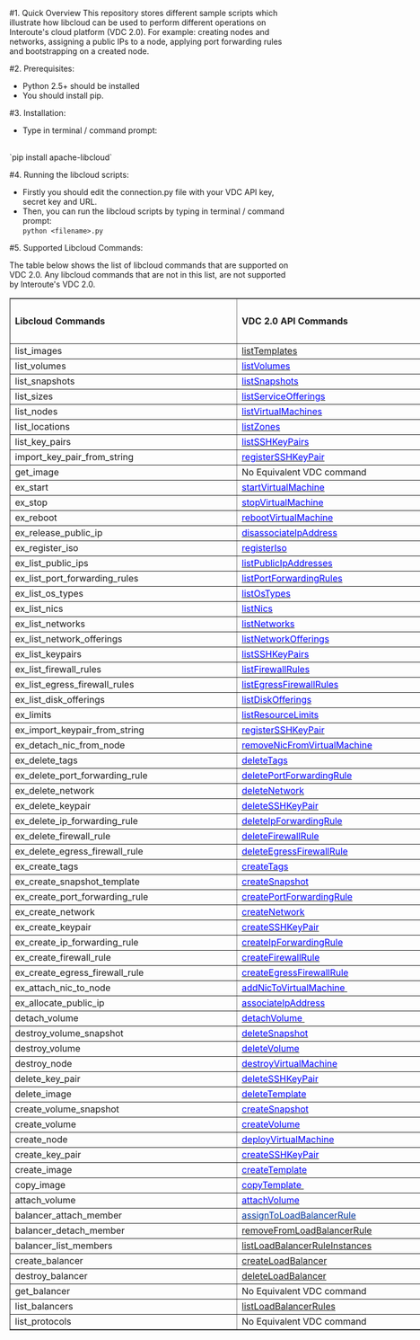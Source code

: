 
#1. Quick Overview
This repository stores different sample scripts which illustrate how libcloud can be used to perform different operations on Interoute's cloud platform (VDC 2.0). For example: creating nodes and networks, assigning a public IPs to a node, applying port forwarding rules and bootstrapping on a created node.

#2. Prerequisites:
* Python 2.5+ should be installed
* You should install pip.

#3. Installation:
* Type in terminal / command prompt:
<br/>
`pip install apache-libcloud` 

#4. Running the libcloud scripts:
* Firstly you should edit the connection.py file with your VDC API key, secret key and URL.<br/>
* Then, you can run the libcloud scripts by typing in terminal / command prompt: <br/>
`python <filename>.py` 

#5. Supported Libcloud Commands:

<p>The table below shows the list of libcloud commands that are supported on VDC 2.0. Any libcloud commands that are not in this list, are not supported by Interoute's VDC 2.0.</p>


<div id="Libcloud Commands_2055" align=center x:publishsource="Excel">

<table border=1 cellpadding=0 cellspacing=0 width=794 style='border-collapse:
 collapse;table-layout:fixed;width:595pt'>
 <col width=407 style='mso-width-source:userset;mso-width-alt:14884;width:305pt'>
 <col width=387 style='mso-width-source:userset;mso-width-alt:14153;width:290pt'>
 <tr height=20 style='mso-height-source:userset;height:15.0pt'>
  <td rowspan=4 height=80 class=xl682055 width=407 style='height:60.0pt;
  width:305pt'><b>Libcloud Commands</b></td>
  <td rowspan=4 class=xl682055 width=387 style='width:290pt'><b>VDC 2.0 API
  Commands</b></td>
 </tr>
 <tr height=20 style='mso-height-source:userset;height:15.0pt'>
 </tr>
 <tr height=20 style='mso-height-source:userset;height:15.0pt'>
 </tr>
 <tr height=20 style='mso-height-source:userset;height:15.0pt'>
 </tr>
  </tr>
 <tr height=20 style='height:15.0pt'>
  <td height=20 class=xl6732583 style='height:15.0pt;border-top:none'>list_images</td>
  <td class=xl6832583 style='border-top:none;border-left:none'><a
  href="http://cloudstore.interoute.com/main/knowledge-centre/library/api-article/vdc/20/listTemplates"
  target="_parent">listTemplates</a></td>
 </tr>
 <tr height=20 style='height:15.0pt'>
  <td height=20 class=xl6732583 style='height:15.0pt;border-top:none'>list_volumes</td>
  <td class=xl6932583 style='border-top:none;border-left:none'><a
  href="http://cloudstore.interoute.com/main/knowledge-centre/library/api-article/vdc/20/listVolumes"
  target="_parent"><span style='color:blue'>listVolumes</span></a></td>
 </tr>
 <tr height=20 style='height:15.0pt'>
  <td height=20 class=xl6732583 style='height:15.0pt;border-top:none'>list_snapshots</td>
  <td class=xl6932583 style='border-top:none;border-left:none'><a
  href="http://cloudstore.interoute.com/main/knowledge-centre/library/api-article/vdc/20/listSnapshots"
  target="_parent"><span style='color:blue'>listSnapshots</span></a></td>
 </tr>
 <tr height=20 style='height:15.0pt'>
  <td height=20 class=xl6732583 style='height:15.0pt;border-top:none'>list_sizes</td>
  <td class=xl6932583 style='border-top:none;border-left:none'><a
  href="http://cloudstore.interoute.com/main/knowledge-centre/library/api-article/vdc/20/listServiceOfferings"
  target="_parent"><span style='color:blue'>listServiceOfferings</span></a></td>
 </tr>
 <tr height=20 style='height:15.0pt'>
  <td height=20 class=xl6732583 style='height:15.0pt;border-top:none'>list_nodes</td>
  <td class=xl6932583 style='border-top:none;border-left:none'><a
  href="http://cloudstore.interoute.com/main/knowledge-centre/library/api-article/vdc/20/listVirtualMachines"
  target="_parent"><span style='color:blue'>listVirtualMachines</span></a></td>
 </tr>
 <tr height=20 style='height:15.0pt'>
  <td height=20 class=xl6732583 style='height:15.0pt;border-top:none'>list_locations</td>
  <td class=xl6932583 style='border-top:none;border-left:none'><a
  href="http://cloudstore.interoute.com/main/knowledge-centre/library/api-article/vdc/20/listZones"
  target="_parent"><span style='color:blue'>listZones</span></a></td>
 </tr>
 <tr height=20 style='height:15.0pt'>
  <td height=20 class=xl6732583 style='height:15.0pt;border-top:none'>list_key_pairs</td>
  <td class=xl6932583 style='border-top:none;border-left:none'><a
  href="http://cloudstore.interoute.com/main/knowledge-centre/library/api-article/vdc/20/listSSHKeyPairs"
  target="_parent"><span style='color:blue'>listSSHKeyPairs</span></a></td>
 </tr>
 <tr height=20 style='height:15.0pt'>
  <td height=20 class=xl6732583 style='height:15.0pt;border-top:none'>import_key_pair_from_string</td>
  <td class=xl6932583 style='border-top:none;border-left:none'><a
  href="http://cloudstore.interoute.com/main/knowledge-centre/library/api-article/vdc/20/registerSSHKeyPair"
  target="_parent"><span style='color:blue'>registerSSHKeyPair</span></a></td>
 </tr>
 <tr height=20 style='height:15.0pt'>
  <td height=20 class=xl6732583 style='height:15.0pt;border-top:none'>get_image</td>
  <td class=xl7032583 style='border-top:none;border-left:none'>No Equivalent
  VDC command</td>
 </tr>
 <tr height=20 style='height:15.0pt'>
  <td height=20 class=xl6732583 style='height:15.0pt;border-top:none'>ex_start</td>
  <td class=xl6932583 style='border-top:none;border-left:none'><a
  href="http://cloudstore.interoute.com/main/knowledge-centre/library/api-article/vdc/20/startVirtualMachine"
  target="_parent"><span style='color:blue'>startVirtualMachine</span></a></td>
 </tr>
 <tr height=20 style='height:15.0pt'>
  <td height=20 class=xl6732583 style='height:15.0pt;border-top:none'>ex_stop</td>
  <td class=xl6932583 style='border-top:none;border-left:none'><a
  href="http://cloudstore.interoute.com/main/knowledge-centre/library/api-article/vdc/20/stopVirtualMachine"
  target="_parent"><span style='color:blue'>stopVirtualMachine</span></a></td>
 </tr>
 <tr height=20 style='height:15.0pt'>
  <td height=20 class=xl6732583 style='height:15.0pt;border-top:none'>ex_reboot</td>
  <td class=xl6932583 style='border-top:none;border-left:none'><a
  href="http://cloudstore.interoute.com/main/knowledge-centre/library/api-article/vdc/20/rebootVirtualMachine"
  target="_parent"><span style='color:blue'>rebootVirtualMachine</span></a></td>
 </tr>
 <tr height=20 style='height:15.0pt'>
  <td height=20 class=xl6732583 style='height:15.0pt;border-top:none'>ex_release_public_ip</td>
  <td class=xl6932583 style='border-top:none;border-left:none'><a
  href="http://cloudstore.interoute.com/main/knowledge-centre/library/api-article/vdc/20/disassociateIpAddress"
  target="_parent"><span style='color:blue'>disassociateIpAddress</span></a></td>
 </tr>
 <tr height=20 style='height:15.0pt'>
  <td height=20 class=xl6732583 style='height:15.0pt;border-top:none'>ex_register_iso</td>
  <td class=xl6932583 style='border-top:none;border-left:none'><a
  href="http://cloudstore.interoute.com/main/knowledge-centre/library/api-article/vdc/20/registerIso"
  target="_parent"><span style='color:blue'>registerIso</span></a></td>
 </tr>
 <tr height=20 style='height:15.0pt'>
  <td height=20 class=xl6732583 style='height:15.0pt;border-top:none'>ex_list_public_ips</td>
  <td class=xl6932583 style='border-top:none;border-left:none'><a
  href="http://cloudstore.interoute.com/main/knowledge-centre/library/api-article/vdc/20/listPublicIpAddresses"
  target="_parent"><span style='color:blue'>listPublicIpAddresses</span></a></td>
 </tr>
 <tr height=20 style='height:15.0pt'>
  <td height=20 class=xl6732583 style='height:15.0pt;border-top:none'>ex_list_port_forwarding_rules</td>
  <td class=xl6932583 style='border-top:none;border-left:none'><a
  href="http://cloudstore.interoute.com/main/knowledge-centre/library/api-article/vdc/20/listPortForwardingRules"
  target="_parent"><span style='color:blue'>listPortForwardingRules</span></a></td>
 </tr>
 <tr height=20 style='height:15.0pt'>
  <td height=20 class=xl6732583 style='height:15.0pt;border-top:none'>ex_list_os_types</td>
  <td class=xl6932583 style='border-top:none;border-left:none'><a
  href="http://cloudstore.interoute.com/main/knowledge-centre/library/api-article/vdc/20/listOsTypes"
  target="_parent"><span style='color:blue'>listOsTypes</span></a></td>
 </tr>
 <tr height=20 style='height:15.0pt'>
  <td height=20 class=xl6732583 style='height:15.0pt;border-top:none'>ex_list_nics</td>
  <td class=xl6932583 style='border-top:none;border-left:none'><a
  href="http://cloudstore.interoute.com/main/knowledge-centre/library/api-article/vdc/20/listNics"
  target="_parent"><span style='color:blue'>listNics</span></a></td>
 </tr>
 <tr height=20 style='height:15.0pt'>
  <td height=20 class=xl6732583 style='height:15.0pt;border-top:none'>ex_list_networks</td>
  <td class=xl6932583 style='border-top:none;border-left:none'><a
  href="http://cloudstore.interoute.com/main/knowledge-centre/library/api-article/vdc/20/listNetworks"
  target="_parent"><span style='color:blue'>listNetworks</span></a></td>
 </tr>
 <tr height=20 style='height:15.0pt'>
  <td height=20 class=xl6732583 style='height:15.0pt;border-top:none'>ex_list_network_offerings</td>
  <td class=xl6932583 style='border-top:none;border-left:none'><a
  href="http://cloudstore.interoute.com/main/knowledge-centre/library/api-article/vdc/20/listNetworkOfferings"
  target="_parent"><span style='color:blue'>listNetworkOfferings</span></a></td>
 </tr>
 <tr height=20 style='height:15.0pt'>
  <td height=20 class=xl6732583 style='height:15.0pt;border-top:none'>ex_list_keypairs</td>
  <td class=xl6932583 style='border-top:none;border-left:none'><a
  href="http://cloudstore.interoute.com/main/knowledge-centre/library/api-article/vdc/20/listSSHKeyPairs"
  target="_parent"><span style='color:blue'>listSSHKeyPairs</span></a></td>
 </tr>
 <tr height=20 style='height:15.0pt'>
  <td height=20 class=xl6732583 style='height:15.0pt;border-top:none'>ex_list_firewall_rules</td>
  <td class=xl6932583 style='border-top:none;border-left:none'><a
  href="http://cloudstore.interoute.com/main/knowledge-centre/library/api-article/vdc/20/listFirewallRules"
  target="_parent"><span style='color:blue'>listFirewallRules</span></a></td>
 </tr>
 <tr height=20 style='height:15.0pt'>
  <td height=20 class=xl6732583 style='height:15.0pt;border-top:none'>ex_list_egress_firewall_rules</td>
  <td class=xl6932583 style='border-top:none;border-left:none'><a
  href="http://cloudstore.interoute.com/main/knowledge-centre/library/api-article/vdc/20/listEgressFirewallRules"
  target="_parent"><span style='color:blue'>listEgressFirewallRules</span></a></td>
 </tr>
 <tr height=20 style='height:15.0pt'>
  <td height=20 class=xl6732583 style='height:15.0pt;border-top:none'>ex_list_disk_offerings</td>
  <td class=xl6932583 style='border-top:none;border-left:none'><a
  href="http://cloudstore.interoute.com/main/knowledge-centre/library/api-article/vdc/20/listDiskOfferings"
  target="_parent"><span style='color:blue'>listDiskOfferings</span></a></td>
 </tr>
 <tr height=20 style='height:15.0pt'>
  <td height=20 class=xl6732583 style='height:15.0pt;border-top:none'>ex_limits</td>
  <td class=xl6932583 style='border-top:none;border-left:none'><a
  href="http://cloudstore.interoute.com/main/knowledge-centre/library/api-article/vdc/20/listResourceLimits"
  target="_parent"><span style='color:blue'>listResourceLimits</span></a></td>
 </tr>
 <tr height=20 style='height:15.0pt'>
  <td height=20 class=xl6732583 style='height:15.0pt;border-top:none'>ex_import_keypair_from_string</td>
  <td class=xl6932583 style='border-top:none;border-left:none'><a
  href="http://cloudstore.interoute.com/main/knowledge-centre/library/api-article/vdc/20/registerSSHKeyPair"
  target="_parent"><span style='color:blue'>registerSSHKeyPair</span></a></td>
 </tr>
 <tr height=20 style='height:15.0pt'>
  <td height=20 class=xl6732583 style='height:15.0pt;border-top:none'>ex_detach_nic_from_node</td>
  <td class=xl6932583 style='border-top:none;border-left:none'><a
  href="http://cloudstore.interoute.com/main/knowledge-centre/library/api-article/vdc/20/removeNicFromVirtualMachine"
  target="_parent"><span style='color:blue'>removeNicFromVirtualMachine</span></a></td>
 </tr>
 <tr height=20 style='height:15.0pt'>
  <td height=20 class=xl6732583 style='height:15.0pt;border-top:none'>ex_delete_tags</td>
  <td class=xl6932583 style='border-top:none;border-left:none'><a
  href="http://cloudstore.interoute.com/main/knowledge-centre/library/api-article/vdc/20/deleteTags"
  target="_parent"><span style='color:blue'>deleteTags</span></a></td>
 </tr>
 <tr height=20 style='height:15.0pt'>
  <td height=20 class=xl6732583 style='height:15.0pt;border-top:none'>ex_delete_port_forwarding_rule</td>
  <td class=xl6932583 style='border-top:none;border-left:none'><a
  href="http://cloudstore.interoute.com/main/knowledge-centre/library/api-article/vdc/20/deletePortForwardingRule"
  target="_parent"><span style='color:blue'>deletePortForwardingRule</span></a></td>
 </tr>
 <tr height=20 style='height:15.0pt'>
  <td height=20 class=xl6732583 style='height:15.0pt;border-top:none'>ex_delete_network</td>
  <td class=xl6932583 style='border-top:none;border-left:none'><a
  href="http://cloudstore.interoute.com/main/knowledge-centre/library/api-article/vdc/20/deleteNetwork"
  target="_parent"><span style='color:blue'>deleteNetwork</span></a></td>
 </tr>
 <tr height=20 style='height:15.0pt'>
  <td height=20 class=xl6732583 style='height:15.0pt;border-top:none'>ex_delete_keypair</td>
  <td class=xl6932583 style='border-top:none;border-left:none'><a
  href="http://cloudstore.interoute.com/main/knowledge-centre/library/api-article/vdc/20/deleteSSHKeyPair"
  target="_parent"><span style='color:blue'>deleteSSHKeyPair</span></a></td>
 </tr>
 <tr height=20 style='height:15.0pt'>
  <td height=20 class=xl6732583 style='height:15.0pt;border-top:none'>ex_delete_ip_forwarding_rule</td>
  <td class=xl6932583 style='border-top:none;border-left:none'><a
  href="http://cloudstore.interoute.com/main/knowledge-centre/library/api-article/vdc/20/deleteIpForwardingRule"
  target="_parent"><span style='color:blue'>deleteIpForwardingRule</span></a></td>
 </tr>
 <tr height=20 style='height:15.0pt'>
  <td height=20 class=xl6732583 style='height:15.0pt;border-top:none'>ex_delete_firewall_rule</td>
  <td class=xl6932583 style='border-top:none;border-left:none'><a
  href="http://cloudstore.interoute.com/main/knowledge-centre/library/api-article/vdc/20/deleteFirewallRule"
  target="_parent"><span style='color:blue'>deleteFirewallRule</span></a></td>
 </tr>
 <tr height=20 style='height:15.0pt'>
  <td height=20 class=xl6732583 style='height:15.0pt;border-top:none'>ex_delete_egress_firewall_rule</td>
  <td class=xl6932583 style='border-top:none;border-left:none'><a
  href="http://cloudstore.interoute.com/main/knowledge-centre/library/api-article/vdc/20/deleteEgressFirewallRule"
  target="_parent"><span style='color:blue'>deleteEgressFirewallRule</span></a></td>
 </tr>
 <tr height=20 style='height:15.0pt'>
  <td height=20 class=xl6732583 style='height:15.0pt;border-top:none'>ex_create_tags</td>
  <td class=xl6932583 style='border-top:none;border-left:none'><a
  href="http://cloudstore.interoute.com/main/knowledge-centre/library/api-article/vdc/20/createTags"
  target="_parent"><span style='color:blue'>createTags</span></a></td>
 </tr>
 <tr height=20 style='height:15.0pt'>
  <td height=20 class=xl6732583 style='height:15.0pt;border-top:none'>ex_create_snapshot_template</td>
  <td class=xl6932583 style='border-top:none;border-left:none'><a
  href="http://cloudstore.interoute.com/main/knowledge-centre/library/api-article/vdc/20/createSnapshot"
  target="_parent"><span style='color:blue'>createSnapshot</span></a></td>
 </tr>
 <tr height=20 style='height:15.0pt'>
  <td height=20 class=xl6732583 style='height:15.0pt;border-top:none'>ex_create_port_forwarding_rule</td>
  <td class=xl6932583 style='border-top:none;border-left:none'><a
  href="http://cloudstore.interoute.com/main/knowledge-centre/library/api-article/vdc/20/createPortForwardingRule"
  target="_parent"><span style='color:blue'>createPortForwardingRule</span></a></td>
 </tr>
 <tr height=20 style='height:15.0pt'>
  <td height=20 class=xl6732583 style='height:15.0pt;border-top:none'>ex_create_network</td>
  <td class=xl6932583 style='border-top:none;border-left:none'><a
  href="http://cloudstore.interoute.com/main/knowledge-centre/library/api-article/vdc/20/createNetwork"
  target="_parent"><span style='color:blue'>createNetwork</span></a></td>
 </tr>
 <tr height=20 style='height:15.0pt'>
  <td height=20 class=xl6732583 style='height:15.0pt;border-top:none'>ex_create_keypair</td>
  <td class=xl6932583 style='border-top:none;border-left:none'><a
  href="http://cloudstore.interoute.com/main/knowledge-centre/library/api-article/vdc/20/createSSHKeyPair"
  target="_parent"><span style='color:blue'>createSSHKeyPair</span></a></td>
 </tr>
 <tr height=20 style='height:15.0pt'>
  <td height=20 class=xl6732583 style='height:15.0pt;border-top:none'>ex_create_ip_forwarding_rule</td>
  <td class=xl6932583 style='border-top:none;border-left:none'><a
  href="http://cloudstore.interoute.com/main/knowledge-centre/library/api-article/vdc/20/createIpForwardingRule"
  target="_parent"><span style='color:blue'>createIpForwardingRule</span></a></td>
 </tr>
 <tr height=20 style='height:15.0pt'>
  <td height=20 class=xl6732583 style='height:15.0pt;border-top:none'>ex_create_firewall_rule</td>
  <td class=xl6932583 style='border-top:none;border-left:none'><a
  href="http://cloudstore.interoute.com/main/knowledge-centre/library/api-article/vdc/20/createFirewallRule"
  target="_parent"><span style='color:blue'>createFirewallRule</span></a></td>
 </tr>
 <tr height=20 style='height:15.0pt'>
  <td height=20 class=xl6732583 style='height:15.0pt;border-top:none'>ex_create_egress_firewall_rule</td>
  <td class=xl6932583 style='border-top:none;border-left:none'><a
  href="http://cloudstore.interoute.com/main/knowledge-centre/library/api-article/vdc/20/createEgressFirewallRule"
  target="_parent"><span style='color:blue'>createEgressFirewallRule</span></a></td>
 </tr>
 <tr height=20 style='height:15.0pt'>
  <td height=20 class=xl6732583 style='height:15.0pt;border-top:none'>ex_attach_nic_to_node</td>
  <td class=xl6932583 style='border-top:none;border-left:none'><a
  href="http://cloudstore.interoute.com/main/knowledge-centre/library/api-article/vdc/20/addNicToVirtualMachine"
  target="_parent"><span style='color:blue'>addNicToVirtualMachine&nbsp;</span></a></td>
 </tr>
 <tr height=20 style='height:15.0pt'>
  <td height=20 class=xl6732583 style='height:15.0pt;border-top:none'>ex_allocate_public_ip</td>
  <td class=xl6932583 style='border-top:none;border-left:none'><a
  href="http://cloudstore.interoute.com/main/knowledge-centre/library/api-article/vdc/20/associateIpAddress"
  target="_parent"><span style='color:blue'>associateIpAddress</span></a></td>
 </tr>
 <tr height=20 style='height:15.0pt'>
  <td height=20 class=xl6732583 style='height:15.0pt;border-top:none'>detach_volume</td>
  <td class=xl6932583 style='border-top:none;border-left:none'><a
  href="http://cloudstore.interoute.com/main/knowledge-centre/library/api-article/vdc/20/detachVolume"
  target="_parent"><span style='color:blue'>detachVolume&nbsp;</span></a></td>
 </tr>
 <tr height=20 style='height:15.0pt'>
  <td height=20 class=xl6732583 style='height:15.0pt;border-top:none'>destroy_volume_snapshot</td>
  <td class=xl6932583 style='border-top:none;border-left:none'><a
  href="http://cloudstore.interoute.com/main/knowledge-centre/library/api-article/vdc/20/deleteSnapshot"
  target="_parent"><span style='color:blue'>deleteSnapshot</span></a></td>
 </tr>
 <tr height=20 style='height:15.0pt'>
  <td height=20 class=xl6732583 style='height:15.0pt;border-top:none'>destroy_volume</td>
  <td class=xl6932583 style='border-top:none;border-left:none'><a
  href="http://cloudstore.interoute.com/main/knowledge-centre/library/api-article/vdc/20/deleteVolume"
  target="_parent"><span style='color:blue'>deleteVolume</span></a></td>
 </tr>
 <tr height=20 style='height:15.0pt'>
  <td height=20 class=xl6732583 style='height:15.0pt;border-top:none'>destroy_node</td>
  <td class=xl6932583 style='border-top:none;border-left:none'><a
  href="http://cloudstore.interoute.com/main/knowledge-centre/library/api-article/vdc/20/destroyVirtualMachine"
  target="_parent"><span style='color:blue'>destroyVirtualMachine</span></a></td>
 </tr>
 <tr height=20 style='height:15.0pt'>
  <td height=20 class=xl6732583 style='height:15.0pt;border-top:none'>delete_key_pair</td>
  <td class=xl6932583 style='border-top:none;border-left:none'><a
  href="http://cloudstore.interoute.com/main/knowledge-centre/library/api-article/vdc/20/deleteSSHKeyPair"
  target="_parent"><span style='color:blue'>deleteSSHKeyPair</span></a></td>
 </tr>
 <tr height=20 style='height:15.0pt'>
  <td height=20 class=xl6732583 style='height:15.0pt;border-top:none'>delete_image</td>
  <td class=xl6932583 style='border-top:none;border-left:none'><a
  href="http://cloudstore.interoute.com/main/knowledge-centre/library/api-article/vdc/20/deleteTemplate"
  target="_parent"><span style='color:blue'>deleteTemplate</span></a></td>
 </tr>
 <tr height=20 style='height:15.0pt'>
  <td height=20 class=xl6732583 style='height:15.0pt;border-top:none'>create_volume_snapshot</td>
  <td class=xl6932583 style='border-top:none;border-left:none'><a
  href="http://cloudstore.interoute.com/main/knowledge-centre/library/api-article/vdc/20/createSnapshot"
  target="_parent"><span style='color:blue'>createSnapshot</span></a></td>
 </tr>
 <tr height=20 style='height:15.0pt'>
  <td height=20 class=xl6732583 style='height:15.0pt;border-top:none'>create_volume</td>
  <td class=xl6932583 style='border-top:none;border-left:none'><a
  href="http://cloudstore.interoute.com/main/knowledge-centre/library/api-article/vdc/20/createVolume"
  target="_parent"><span style='color:blue'>createVolume</span></a></td>
 </tr>
 <tr height=20 style='height:15.0pt'>
  <td height=20 class=xl6732583 style='height:15.0pt;border-top:none'>create_node</td>
  <td class=xl6932583 style='border-top:none;border-left:none'><a
  href="http://cloudstore.interoute.com/main/knowledge-centre/library/api-article/vdc/20/deployVirtualMachine"
  target="_parent"><span style='color:blue'>deployVirtualMachine</span></a></td>
 </tr>
 <tr height=20 style='height:15.0pt'>
  <td height=20 class=xl6732583 style='height:15.0pt;border-top:none'>create_key_pair</td>
  <td class=xl6932583 style='border-top:none;border-left:none'><a
  href="http://cloudstore.interoute.com/main/knowledge-centre/library/api-article/vdc/20/createSSHKeyPair"
  target="_parent"><span style='color:blue'>createSSHKeyPair</span></a></td>
 </tr>
 <tr height=20 style='height:15.0pt'>
  <td height=20 class=xl6732583 style='height:15.0pt;border-top:none'>create_image</td>
  <td class=xl6932583 style='border-top:none;border-left:none'><a
  href="http://cloudstore.interoute.com/main/knowledge-centre/library/api-article/vdc/20/createTemplate"
  target="_parent"><span style='color:blue'>createTemplate</span></a></td>
 </tr>
 <tr height=20 style='height:15.0pt'>
  <td height=20 class=xl6732583 style='height:15.0pt;border-top:none'>copy_image</td>
  <td class=xl6932583 style='border-top:none;border-left:none'><a
  href="http://cloudstore.interoute.com/main/knowledge-centre/library/api-article/vdc/20/copyTemplate"
  target="_parent"><span style='color:blue'>copyTemplate&nbsp;</span></a></td>
 </tr>
 <tr height=20 style='height:15.0pt'>
  <td height=20 class=xl6732583 style='height:15.0pt;border-top:none'>attach_volume</td>
  <td class=xl6932583 style='border-top:none;border-left:none'><a
  href="http://cloudstore.interoute.com/main/knowledge-centre/library/api-article/vdc/20/attachVolume"
  target="_parent"><span style='color:blue'>attachVolume</span></a></td>
 </tr>
 <tr height=20 style='height:15.0pt'>
  <td height=20 class=xl7132583 style='height:15.0pt;border-top:none'>balancer_attach_member</td>
  <td class=xl7232583 style='border-top:none;border-left:none'><a
  href="http://cloudstore.interoute.com/main/knowledge-centre/library/api-article/vdc/20/assignToLoadBalancerRule"
  target="_parent"><span style='color:#00359E'>assignToLoadBalancerRule</span></a></td>
 </tr>
 <tr height=20 style='height:15.0pt'>
  <td height=20 class=xl7132583 style='height:15.0pt;border-top:none'>balancer_detach_member</td>
  <td class=xl6832583 style='border-top:none;border-left:none'><a
  href="http://cloudstore.interoute.com/main/knowledge-centre/library/api-article/vdc/20/removeFromLoadBalancerRule"
  target="_parent">removeFromLoadBalancerRule</a></td>
 </tr>
 <tr height=20 style='height:15.0pt'>
  <td height=20 class=xl7132583 style='height:15.0pt;border-top:none'>balancer_list_members</td>
  <td class=xl6832583 style='border-top:none;border-left:none'><a
  href="http://cloudstore.interoute.com/main/knowledge-centre/library/api-article/vdc/20/listLoadBalancerRuleInstances"
  target="_parent">listLoadBalancerRuleInstances</a></td>
 </tr>
 <tr height=20 style='height:15.0pt'>
  <td height=20 class=xl7132583 style='height:15.0pt;border-top:none'>create_balancer</td>
  <td class=xl6832583 style='border-top:none;border-left:none'><a
  href="http://cloudstore.interoute.com/main/knowledge-centre/library/api-article/vdc/20/createLoadBalancer"
  target="_parent">createLoadBalancer</a></td>
 </tr>
 <tr height=20 style='height:15.0pt'>
  <td height=20 class=xl7132583 style='height:15.0pt;border-top:none'>destroy_balancer</td>
  <td class=xl6832583 style='border-top:none;border-left:none'><a
  href="http://cloudstore.interoute.com/main/knowledge-centre/library/api-article/vdc/20/deleteLoadBalancer"
  target="_parent">deleteLoadBalancer</a></td>
 </tr>
 <tr height=20 style='height:15.0pt'>
  <td height=20 class=xl7132583 style='height:15.0pt;border-top:none'>get_balancer</td>
  <td class=xl7032583 style='border-top:none;border-left:none'>No Equivalent
  VDC command</td>
 </tr>
 <tr height=20 style='height:15.0pt'>
  <td height=20 class=xl7132583 style='height:15.0pt;border-top:none'>list_balancers</td>
  <td class=xl6832583 style='border-top:none;border-left:none'><a
  href="http://cloudstore.interoute.com/main/knowledge-centre/library/api-article/vdc/20/listLoadBalancerRules"
  target="_parent">listLoadBalancerRules</a></td>
 </tr>
 <tr height=20 style='height:15.0pt'>
  <td height=20 class=xl7132583 style='height:15.0pt;border-top:none'>list_protocols</td>
  <td class=xl7032583 style='border-top:none;border-left:none'>No Equivalent
  VDC command</td>
 </tr>

</table>
</div>
